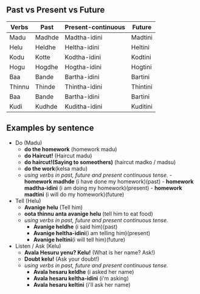 ## Past vs Present vs Future

| Verbs  | Past   | Present-continuous | Future   |
| ------ | ------ | ------------------ | -------- |
| Madu   | Madhde | Madtha-idini       | Madtini  |
| Helu   | Heldhe | Heltha-idini       | Heltini  |
| Kodu   | Kotte  | Kodtha-idini       | Kodtini  |
| Hogu   | Hogdhe | Hogtha-idini       | Hogtini  |
| Baa    | Bande  | Bartha-idini       | Bartini  |
| Thinnu | Thinde | Thintha-idini      | Thintini |
| Baa    | Bande  | Bartha-idini       | Bartini  |
| Kudi   | Kudhde | Kuditha-idini      | Kuditini |

## Examples by sentence

- Do (Madu)
  - **do the homework** (homework madu)
  - **do Haircut!** (Haircut madu)
  - **do haircut!(Saying to someothers)** (haircut madko / madsu)
  - **do the work**(kelsa madu)
  - _using verbs in past, future and present continuous tense._ - **homework madhde** (i have done my homework)(past) - **homework madtha-idini** (i am doing my homework)(present) - **homework madtini** (i will do my homework)(future)
- Tell (Helu)
  - **Avanige helu** (Tell him)
  - **oota thinnu anta avanige helu** (tell him to eat food)
  - _using verbs in past, future and present continuous tense._
    - **Avanige heldhe** (i said him)(past)
    - **Avanige heltha-idini**(i am telling him)(present)
    - **Avanige heltini**(i will tell him)(future)
- Listen / Ask (Kelu)
  - **Avala Hesuru yenu? Kelu!** (What is her name? Ask!)
  - **Doubt kelu!** (Ask your doubt!)
  - _using verbs in past, future and present continuous tense._
    - **Avala hesaru keldhe** (i asked her name)
    - **Avala hesaru keltha-idini** (i'm asking)
    - **Avala hesaru keltini** (i'll ask her name)
